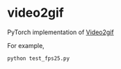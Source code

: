 # video2gif

PyTorch implementation of [Video2gif](https://arxiv.org/abs/1605.04850)

For example, 
```
python test_fps25.py
```
